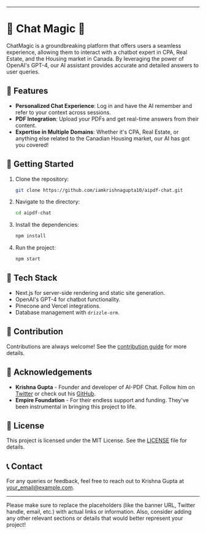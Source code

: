 

---

# 📖 Chat Magic 🤖

ChatMagic is a groundbreaking platform that offers users a seamless experience, allowing them to interact with a chatbot expert in CPA, Real Estate, and the Housing market in Canada. By leveraging the power of OpenAI's GPT-4, our AI assistant provides accurate and detailed answers to user queries.

## 🌟 Features

- **Personalized Chat Experience**: Log in and have the AI remember and refer to your context across sessions.
- **PDF Integration**: Upload your PDFs and get real-time answers from their content.
- **Expertise in Multiple Domains**: Whether it's CPA, Real Estate, or anything else related to the Canadian Housing market, our AI has got you covered!

## 🚀 Getting Started

1. Clone the repository:
    ```bash
    git clone https://github.com/iamkrishnagupta10/aipdf-chat.git
    ```

2. Navigate to the directory:
    ```bash
    cd aipdf-chat
    ```

3. Install the dependencies:
    ```bash
    npm install
    ```

4. Run the project:
    ```bash
    npm start
    ```

## 🎨 Tech Stack

- Next.js for server-side rendering and static site generation.
- OpenAI's GPT-4 for chatbot functionality.
- Pinecone and Vercel integrations.
- Database management with `drizzle-orm`.

## 🙌 Contribution

Contributions are always welcome! See the [contribution guide](CONTRIBUTING.md) for more details.

## 🤝 Acknowledgements

- **Krishna Gupta** - Founder and developer of AI-PDF Chat. Follow him on [Twitter](https://twitter.com/your_twitter_handle) or check out his [GitHub](https://github.com/iamkrishnagupta10).
- **Empire Foundation** - For their endless support and funding. They've been instrumental in bringing this project to life.

## 📜 License

This project is licensed under the MIT License. See the [LICENSE](LICENSE) file for details.

## 📞 Contact

For any queries or feedback, feel free to reach out to Krishna Gupta at [your_email@example.com](mailto:your_email@example.com).

---

Please make sure to replace the placeholders (like the banner URL, Twitter handle, email, etc.) with actual links or information. Also, consider adding any other relevant sections or details that would better represent your project!
